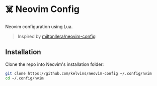 # :skull_and_crossbones: Neovim Config

Neovim configuration using Lua.

> Inspired by [miltonllera/neovim-config](https://github.com/miltonllera/neovim-config)

## Installation

Clone the repo into Neovim's installation folder:

```bash
git clone https://github.com/kelvins/neovim-config ~/.config/nvim
cd ~/.config/nvim
```

